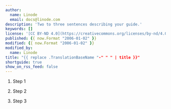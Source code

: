 ```yaml
---
author:
  name: Linode
  email: docs@linode.com
description: 'Two to three sentences describing your guide.'
keywords: []
license: '[CC BY-ND 4.0](https://creativecommons.org/licenses/by-nd/4.0)'
published: {{ now.Format "2006-01-02" }}
modified: {{ now.Format "2006-01-02" }}
modified_by:
  name: Linode
title: "{{ replace .TranslationBaseName "-" " " | title }}"
shortguide: true
show_on_rss_feed: false
---
```


<!--- Describe the shortguide, including any choices made (e.g. installs Python using Miniconda, only works for Debian and Ubuntu, etc. -->

1.  Step 1

2.  Step 2

3.  Step 3
